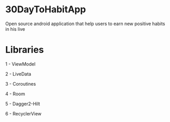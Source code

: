 # 30DayToHabitApp
Open source android application that help users to earn new positive habits in his live


# Libraries

1 - ViewModel 

2 - LiveData

3 - Coroutines

4 - Room

5 - Dagger2-Hilt

6 - RecyclerView


